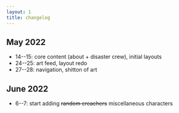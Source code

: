```yaml
---
layout: 1
title: changelog
---
```

## May 2022
- 14--15: core content (about + disaster crew), initial layouts
- 24--25: art feed, layout redo
- 27--28: navigation, shitton of art

## June 2022
- 6--7: start adding ~~random creachers~~ miscellaneous characters